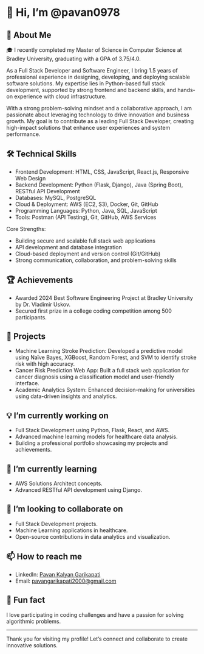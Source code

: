 # 👋 Hi, I’m @pavan0978

## 🌟 About Me
🎓 I recently completed my Master of Science in Computer Science at Bradley University, graduating with a GPA of 3.75/4.0.

As a Full Stack Developer and Software Engineer, I bring 1.5 years of professional experience in designing, developing, and deploying scalable software solutions. My expertise lies in Python-based full stack development, supported by strong frontend and backend skills, and hands-on experience with cloud infrastructure.

With a strong problem-solving mindset and a collaborative approach, I am passionate about leveraging technology to drive innovation and business growth. My goal is to contribute as a leading Full Stack Developer, creating high-impact solutions that enhance user experiences and system performance.

## 🛠️ Technical Skills
- Frontend Development: HTML, CSS, JavaScript, React.js, Responsive Web Design
- Backend Development: Python (Flask, Django), Java (Spring Boot), RESTful API Development
- Databases: MySQL, PostgreSQL
- Cloud & Deployment: AWS (EC2, S3), Docker, Git, GitHub
- Programming Languages: Python, Java, SQL, JavaScript
- Tools: Postman (API Testing), Git, GitHub, AWS Services

Core Strengths:
  - Building secure and scalable full stack web applications
  - API development and database integration
  - Cloud-based deployment and version control (Git/GitHub)
  - Strong communication, collaboration, and problem-solving skills

## 🏆 Achievements
- Awarded 2024 Best Software Engineering Project at Bradley University by Dr. Vladimir Uskov.
- Secured first prize in a college coding competition among 500 participants.

## 🚀 Projects
- Machine Learning Stroke Prediction: Developed a predictive model using Naïve Bayes, XGBoost, Random Forest, and SVM to identify stroke risk with high accuracy.
- Cancer Risk Prediction Web App: Built a full stack web application for cancer diagnosis using a classification model and user-friendly interface.
- Academic Analytics System: Enhanced decision-making for universities using data-driven insights and analytics.

## 💡 I’m currently working on
- Full Stack Development using Python, Flask, React, and AWS.
- Advanced machine learning models for healthcare data analysis.
- Building a professional portfolio showcasing my projects and achievements.

## 🌱 I’m currently learning
- AWS Solutions Architect concepts.
- Advanced RESTful API development using Django.

## 🤝 I’m looking to collaborate on
- Full Stack Development projects.
- Machine Learning applications in healthcare.
- Open-source contributions in data analytics and visualization.

## 📫 How to reach me
- LinkedIn: [Pavan Kalyan Garikapati](https://www.linkedin.com/in/pavg/)
- Email: pavangarikapati2000@gmail.com

## 💬 Fun fact
I love participating in coding challenges and have a passion for solving algorithmic problems.

---

Thank you for visiting my profile! Let’s connect and collaborate to create innovative solutions.
